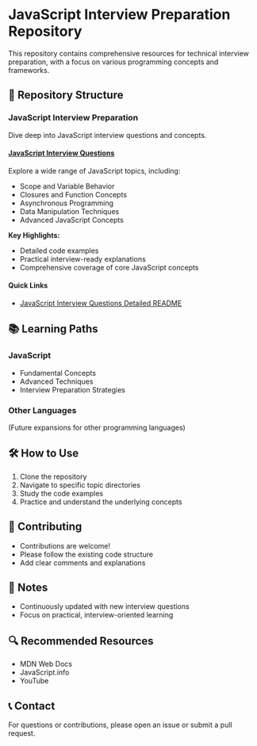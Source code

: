 # JavaScript Interview Preparation Repository

This repository contains comprehensive resources for technical interview preparation, with a focus on various programming concepts and frameworks.

## 🚀 Repository Structure

### JavaScript Interview Preparation

Dive deep into JavaScript interview questions and concepts.

#### [JavaScript Interview Questions](/javascript-interview-question)

Explore a wide range of JavaScript topics, including:

-   Scope and Variable Behavior
-   Closures and Function Concepts
-   Asynchronous Programming
-   Data Manipulation Techniques
-   Advanced JavaScript Concepts

**Key Highlights:**

-   Detailed code examples
-   Practical interview-ready explanations
-   Comprehensive coverage of core JavaScript concepts

#### Quick Links

-   [JavaScript Interview Questions Detailed README](/javascript-interview-question/Readme.md)

## 📚 Learning Paths

### JavaScript

-   Fundamental Concepts
-   Advanced Techniques
-   Interview Preparation Strategies

### Other Languages

(Future expansions for other programming languages)

## 🛠 How to Use

1. Clone the repository
2. Navigate to specific topic directories
3. Study the code examples
4. Practice and understand the underlying concepts

## 🤝 Contributing

-   Contributions are welcome!
-   Please follow the existing code structure
-   Add clear comments and explanations

## 📝 Notes

-   Continuously updated with new interview questions
-   Focus on practical, interview-oriented learning

## 🔍 Recommended Resources

-   MDN Web Docs
-   JavaScript.info
-   YouTube

## 📞 Contact

For questions or contributions, please open an issue or submit a pull request.
